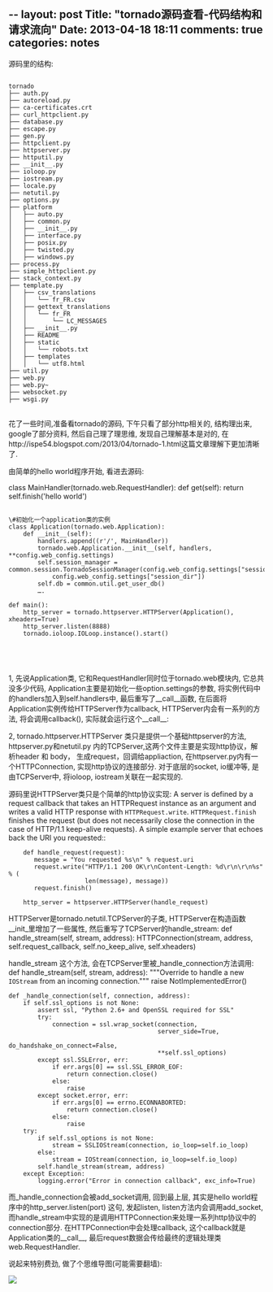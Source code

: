 --
layout: post
Title: "tornado源码查看-代码结构和请求流向"
Date: 2013-04-18 18:11
comments: true
categories: notes
--


源码里的结构:
<pre>
<code>
tornado
├── auth.py
├── autoreload.py
├── ca-certificates.crt
├── curl_httpclient.py
├── database.py
├── escape.py
├── gen.py
├── httpclient.py
├── httpserver.py
├── httputil.py
├── __init__.py
├── ioloop.py
├── iostream.py
├── locale.py
├── netutil.py
├── options.py
├── platform
│   ├── auto.py
│   ├── common.py
│   ├── __init__.py
│   ├── interface.py
│   ├── posix.py
│   ├── twisted.py
│   ├── windows.py
├── process.py
├── simple_httpclient.py
├── stack_context.py
├── template.py
│   ├── csv_translations
│   │   └── fr_FR.csv
│   ├── gettext_translations
│   │   └── fr_FR
│   │       └── LC_MESSAGES
│   ├── __init__.py
│   ├── README
│   ├── static
│   │   └── robots.txt
│   ├── templates
│   │   └── utf8.html
├── util.py
├── web.py
├── web.py~
├── websocket.py
├── wsgi.py
</code>
</pre>

花了一些时间,准备看tornado的源码, 下午只看了部分http相关的, 结构理出来, google了部分资料, 然后自己理了理思维, 发现自己理解基本是对的, 在http://ispe54.blogspot.com/2013/04/tornado-1.html这篇文章理解下更加清晰了. 

由简单的hello world程序开始, 看进去源码:

class MainHandler(tornado.web.RequestHandler):
    def get(self):
         return self.finish('hello world')
     
<pre>
<code>
\#初始化一个application类的实例
class Application(tornado.web.Application):
    def __init__(self):
        handlers.append((r'/', MainHandler))
        tornado.web.Application.__init__(self, handlers, **config.web_config.settings)
        self.session_manager = common.session.TornadoSessionManager(config.web_config.settings["session_secret"],
            config.web_config.settings["session_dir"])
        self.db = common.util.get_user_db()
        ….
       
def main():
    http_server = tornado.httpserver.HTTPServer(Application(), xheaders=True)
    http_server.listen(8888)
    tornado.ioloop.IOLoop.instance().start() 

</pre>
</code>

1, 先说Application类, 它和RequestHandler同时位于tornado.web模块内,  它总共没多少代码, 
    Application主要是初始化一些option.settings的参数,  将实例代码中的handlers加入到self.handlers中, 最后重写了__call__函数, 在后面将Application实例传给HTTPServer作为callback,  HTTPServer内会有一系列的方法, 将会调用callback(), 实际就会运行这个__call__:





2, tornado.httpserver.HTTPServer 类只是提供一个基础httpserver的方法, httpserver.py和netutil.py 内的TCPServer,这两个文件主要是实现http协议，解析header 和 body， 生成request，回调给appliaction,  在httpserver.py内有一个HTTPConnection, 实现http协议的连接部分. 对于底层的socket, io缓冲等, 是由TCPServer中, 将ioloop, iostream关联在一起实现的.

源码里说HTTPServer类只是个简单的http协议实现:
    A server is defined by a request callback that takes an HTTPRequest
    instance as an argument and writes a valid HTTP response with
    `HTTPRequest.write`. `HTTPRequest.finish` finishes the request (but does
    not necessarily close the connection in the case of HTTP/1.1 keep-alive
    requests). A simple example server that echoes back the URI you
    requested::

        def handle_request(request):
           message = "You requested %s\n" % request.uri
           request.write("HTTP/1.1 200 OK\r\nContent-Length: %d\r\n\r\n%s" % (
                         len(message), message))
           request.finish()

        http_server = httpserver.HTTPServer(handle_request)



HTTPServer是tornado.netutil.TCPServer的子类,  HTTPServer在构造函数__init_里增加了一些属性, 然后重写了TCPServer的handle_stream:
    def handle_stream(self, stream, address):
        HTTPConnection(stream, address, self.request_callback,
                       self.no_keep_alive, self.xheaders)


handle_stream 这个方法, 会在TCPServer里被_handle_connection方法调用:
    def handle_stream(self, stream, address):
        """Override to handle a new `IOStream` from an incoming connection."""
        raise NotImplementedError()

    def _handle_connection(self, connection, address):
        if self.ssl_options is not None:
            assert ssl, "Python 2.6+ and OpenSSL required for SSL"
            try:
                connection = ssl.wrap_socket(connection,
                                             server_side=True,
                                             do_handshake_on_connect=False,
                                             **self.ssl_options)
            except ssl.SSLError, err:
                if err.args[0] == ssl.SSL_ERROR_EOF:
                    return connection.close()
                else:
                    raise
            except socket.error, err:
                if err.args[0] == errno.ECONNABORTED:
                    return connection.close()
                else:
                    raise
        try:
            if self.ssl_options is not None:
                stream = SSLIOStream(connection, io_loop=self.io_loop)
            else:
                stream = IOStream(connection, io_loop=self.io_loop)
            self.handle_stream(stream, address)
        except Exception:
            logging.error("Error in connection callback", exc_info=True)

而_handle_connection会被add_socket调用, 回到最上层, 其实是hello world程序中的http_server.listen(port) 这句, 发起listen, listen方法内会调用add_socket,  而handle_stream中实现的是调用HTTPConnection来处理一系列http协议中的connection部分. 在HTTPConnection中会处理callback,  这个callback就是Application类的__call__,   最后request数据会传给最终的逻辑处理类web.RequestHandler.

说起来特别费劲, 做了个思维导图(可能需要翻墙):

<img src="http://lh5.ggpht.com/0817hoIHa1WnDSGF0wCk1UuKwEtwl1Iy5P7GfIjkwVX8B76_ZbRcgZAp4VSXq86hPnIPFcYPs3WntKGsN_qt=s1600" >

